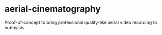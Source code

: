 # aerial-cinematography
Proof-of-concept to bring professional quality-like aerial video recording to hobbyists
